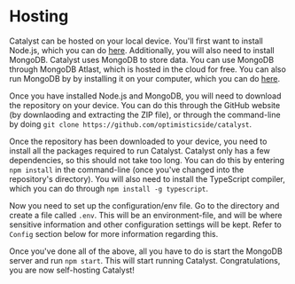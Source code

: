 # Hosting
Catalyst can be hosted on your local device. You'll first want to install Node.js, which you can do [here](https://nodejs.org/en/). Additionally, you will also need to install MongoDB. Catalyst uses MongoDB to store data. You can use MongoDB through MongoDB Atlast, which is hosted in the cloud for free. You can also run MongoDB by by installing it on your computer, which you can do [here](https://www.mongodb.com/try/download/community).

Once you have installed Node.js and MongoDB, you will need to download the repository on your device. You can do this through the GitHub website (by downlaoding and extracting the ZIP file), or through the command-line by doing `git clone https://github.com/optimisticside/catalyst`.

Once the repository has been downloaded to your device, you need to install all the packages required to run Catalyst. Catalyst only has a few dependencies, so this should not take too long. You can do this by entering `npm install` in the command-line (once you've changed into the repository's directory). You will also need to install the TypeScript compiler, which you can do through `npm install -g typescript`.

Now you need to set up the configuration/env file. Go to the directory and create a file called `.env`. This will be an environment-file, and will be where sensitive information and other configuration settings will be kept. Refer to `Config` section below for more information regarding this.

Once you've done all of the above, all you have to do is start the MongoDB server and run `npm start`. This will start running Catalyst. Congratulations, you are now self-hosting Catalyst!